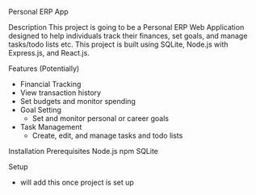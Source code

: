 Personal ERP App

Description
This project is going to be a Personal ERP Web Application designed to help individuals track their finances, set goals, and manage tasks/todo lists etc. This project is built using SQLite, Node.js with Express.js, and React.js.

Features (Potentially)
- Financial Tracking
- View transaction history
- Set budgets and monitor spending
- Goal Setting
  - Set and monitor personal or career goals
- Task Management
  - Create, edit, and manage tasks and todo lists

Installation
Prerequisites
Node.js
npm
SQLite

Setup
- will add this once project is set up